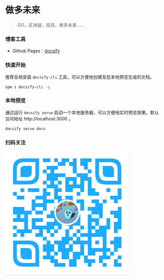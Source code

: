 # 做多未来

> GO，区块链，投资，做多未来......

### 博客工具

- Github Pages：[docsify](https://docsify.js.org/#/)

### 快速开始

推荐全局安装 `docsify-cli` 工具，可以方便地创建及在本地预览生成的文档。

```bash
npm i docsify-cli -g
```

### 本地预览

通过运行 `docsify serve` 启动一个本地服务器，可以方便地实时预览效果。默认访问地址 http://localhost:3000 。

```bash
docsify serve docs
```

### 扫码关注

![扫码关注](./docs/_media/longfeature.png)
